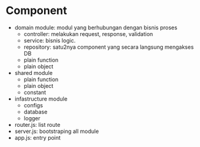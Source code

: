 # Component
- domain module: modul yang berhubungan dengan bisnis proses
  - controller: melakukan request, response, validation
  - service: bisnis logic.
  - repository: satu2nya component yang secara langsung mengakses DB
  - plain function
  - plain object
- shared module
  - plain function
  - plain object
  - constant
- infastructure module
  - configs
  - database
  - logger
- router.js: list route
- server.js: bootstraping all module
- app.js: entry point